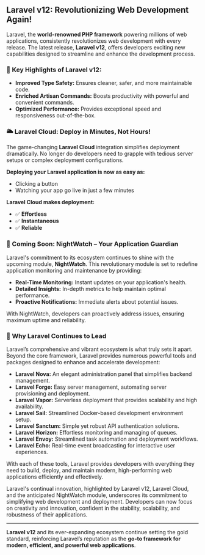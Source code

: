 ## Laravel v12: Revolutionizing Web Development Again!

Laravel, the **world-renowned PHP framework** powering millions of web applications, consistently revolutionizes web development with every release. The latest release, **Laravel v12**, offers developers exciting new capabilities designed to streamline and enhance the development process.

### 🚀 Key Highlights of Laravel v12:

- **Improved Type Safety:** Ensures cleaner, safer, and more maintainable code.
- **Enriched Artisan Commands:** Boosts productivity with powerful and convenient commands.
- **Optimized Performance:** Provides exceptional speed and responsiveness out-of-the-box.

### 🌥️ Laravel Cloud: Deploy in Minutes, Not Hours!

The game-changing **Laravel Cloud** integration simplifies deployment dramatically. No longer do developers need to grapple with tedious server setups or complex deployment configurations.

**Deploying your Laravel application is now as easy as:**
- Clicking a button
- Watching your app go live in just a few minutes

**Laravel Cloud makes deployment:**
- ✅ **Effortless**
- ✅ **Instantaneous**
- ✅ **Reliable**

### 🌙 Coming Soon: NightWatch – Your Application Guardian

Laravel's commitment to its ecosystem continues to shine with the upcoming module, **NightWatch**. This revolutionary module is set to redefine application monitoring and maintenance by providing:

- **Real-Time Monitoring:** Instant updates on your application's health.
- **Detailed Insights:** In-depth metrics to help maintain optimal performance.
- **Proactive Notifications:** Immediate alerts about potential issues.

With NightWatch, developers can proactively address issues, ensuring maximum uptime and reliability.

### 🌟 Why Laravel Continues to Lead

Laravel’s comprehensive and vibrant ecosystem is what truly sets it apart. Beyond the core framework, Laravel provides numerous powerful tools and packages designed to enhance and accelerate development:

- **Laravel Nova:** An elegant administration panel that simplifies backend management.
- **Laravel Forge:** Easy server management, automating server provisioning and deployment.
- **Laravel Vapor:** Serverless deployment that provides scalability and high availability.
- **Laravel Sail:** Streamlined Docker-based development environment setup.
- **Laravel Sanctum:** Simple yet robust API authentication solutions.
- **Laravel Horizon:** Effortless monitoring and managing of queues.
- **Laravel Envoy:** Streamlined task automation and deployment workflows.
- **Laravel Echo:** Real-time event broadcasting for interactive user experiences.

With each of these tools, Laravel provides developers with everything they need to build, deploy, and maintain modern, high-performing web applications efficiently and effectively.

Laravel's continual innovation, highlighted by Laravel v12, Laravel Cloud, and the anticipated NightWatch module, underscores its commitment to simplifying web development and deployment. Developers can now focus on creativity and innovation, confident in the stability, scalability, and robustness of their applications.

---

**Laravel v12** and its ever-expanding ecosystem continue setting the gold standard, reinforcing Laravel’s reputation as the **go-to framework for modern, efficient, and powerful web applications**.

